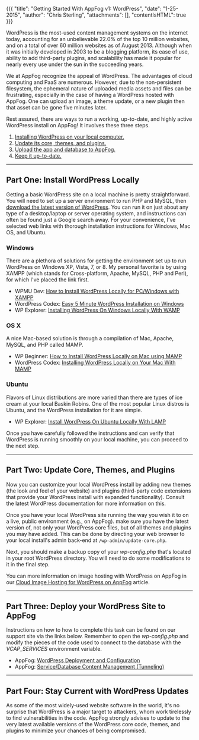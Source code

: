 {{{
  "title": "Getting Started With AppFog v1: WordPress",
  "date": "1-25-2015",
  "author": "Chris Sterling",
  "attachments": [],
  "contentIsHTML": true
}}}

<p>WordPress is the most-used content management systems on the internet today, accounting for an unbelievable 22.0% of the top 10 million websites, and on a total of over 60 million websites as of August 2013. Although when it was initially developed in 2003 to be a blogging platform, its ease of use, ability to add third-party plugins, and scalability has made it popular for nearly every use under the sun in the succeeding years.</p>
<p>We at AppFog recognize the appeal of WordPress. The advantages of cloud computing and PaaS are numerous. However, due to the non-persistent filesystem, the ephemeral nature of uploaded media assets and files can be frustrating, especially in the case of having a WordPress hosted with AppFog. One can upload an image, a theme update, or a new plugin then that asset can be gone five minutes later.</p>
<p>Rest assured, there are ways to run a working, up-to-date, and highly active WordPress install on AppFog! It involves these three steps.</p>
<ol>
<li><a href="#install">Installing WordPress on your local computer.</a></li>
<li><a href="#update_local">Update its core, themes, and plugins.</a></li>
<li><a href="#upload">Upload the app and database to AppFog.</a></li>
<li><a href="#keep_updated">Keep it up-to-date.</a></li>
</ol>
<hr />
<h2 id="install">Part One: Install WordPress Locally</h2>
<p>Getting a basic WordPress site on a local machine is pretty straightforward. You will need to set up a server environment to run PHP and MySQL, then <a href="http://www.wordpress.org/download/">download the latest version of WordPress</a>. You can run it on just about any type of a desktop/laptop or server operating system, and instructions can often be found just a Google search away. For your convenience, I've selected web links with thorough installation instructions for Windows, Mac OS, and Ubuntu.</p>
<h3>Windows</h3>
<p>There are a plethora of solutions for getting the environment set up to run WordPress on Windows XP, Vista, 7, or 8. My personal favorite is by using XAMPP (which stands for Cross-platform, Apache, MySQL, PHP and Perl), for which I've placed the link first.</p>
<ul>
<li>WPMU Dev: <a href="http://premium.wpmudev.org/blog/how-to-install-WordPress-locally-for-pcwindows-with-xampp/">How to Install WordPress Locally for PC/Windows with XAMPP</a></li>
<li>WordPress Codex: <a href="http://codex.wordpress.org/Installing_WordPress#Easy_5_Minute_WordPress_Installation_on_Windows">Easy 5 Minute WordPress Installation on Windows</a></li>
<li>WP Explorer: <a href="http://www.wpexplorer.com/install-WordPress-in-windows-wamp/">Installing WordPress On Windows Locally With WAMP</a></li>
</ul>
<h3>OS X</h3>
<p>A nice Mac-based solution is through a compilation of Mac, Apache, MySQL, and PHP called MAMP.</p>
<ul>
<li>WP Beginner: <a href="http://www.wpbeginner.com/wp-tutorials/how-to-install-WordPress-locally-on-mac-using-mamp/">How to Install WordPress Locally on Mac using MAMP</a></li>
<li>WordPress Codex: <a href="http://codex.wordpress.org/Installing_WordPress_Locally_on_Your_Mac_With_MAMP">Installing WordPress Locally on Your Mac With MAMP</a></li>
</ul>
<h3>Ubuntu</h3>
<p>Flavors of Linux distributions are more varied than there are types of ice cream at your local Baskin Robins. One of the most popular Linux distros is Ubuntu, and the WordPress installation for it are simple.</p>
<ul>
<li>WP Explorer: <a href="http://www.wpexplorer.com/locally-install-WordPress-on-ubuntu/">Install WordPress On Ubuntu Locally With LAMP</a></li>
</ul>
<p>Once you have carefully followed the instructions and can verify that WordPress is running smoothly on your local machine, you can proceed to the next step.</p>
<hr />
<h2 id="update_local">Part Two: Update Core, Themes, and Plugins</h2>
<p>Now you can customize your local WordPress install by adding new themes (the look and feel of your website) and plugins (third-party code extensions that provide your WordPress install with expanded functionality). Consult the latest WordPress documentation for more information on this.</p>
<p>Once you have your local WordPress site running the way you wish it to on a live, public environment (e.g., on AppFog). make sure you have the latest version of, not only your WordPress core files, but of all themes and plugins you may have added. This can be done by directing your web browser to your local install's admin back-end at <code>/wp-admin/update-core.php</code>.</p>
<p>Next, you should make a backup copy of your <em>wp-config.php</em> that's located in your root WordPress directory. You will need to do some modifications to it in the final step.</p>
<p>You can more information on image hosting with WordPress on AppFog in our <a href="cloud-image-hosting-for-wordpress-on-appfog.md">Cloud Image Hosting for WordPress on AppFog</a> article.</p>
<hr />
<h2 id="upload">Part Three: Deploy your WordPress Site to AppFog</h2>
<p>Instructions on how to how to complete this task can be found on our support site via the links below. Remember to open the <em>wp-config.php</em> and modify the pieces of the code used to connect to the database with the <em>VCAP_SERVICES</em> environment variable.</p>
<ul>
<li>AppFog: <a href="wordpress-deployment-and-configuration.md">WordPress Deployment and Configuration</a></li>
<li>AppFog: <a href="service-database-content-management-tunneling.md">Service/Database Content Management (Tunneling)</a></li>
</ul>
<hr />
<h2 id="keep_updated">Part Four: Stay Current with WordPress Updates</h2>
<p>As some of the most widely-used website software in the world, it's no surprise that WordPress is a major target to attackers, whom work tirelessly to find vulnerabilities in the code. AppFog strongly advises to update to the very latest available versions of the WordPress core code, themes, and plugins to minimize your chances of being compromised.</p>
